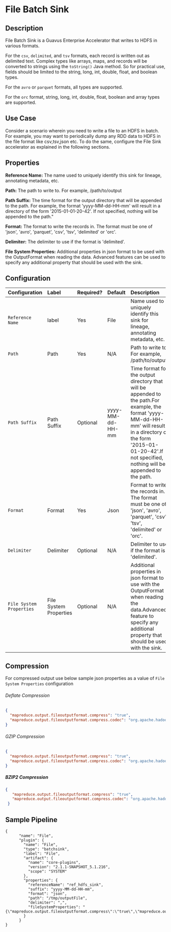 # File Batch Sink


Description
-----------
File Batch Sink is a Guavus Enterprise Accelerator that writes to HDFS in various formats. 

For the `csv`, `delimited`, and `tsv` formats, each record is written out as delimited text. 
Complex types like arrays, maps, and records will be converted to strings using the ``toString()`` Java method. So for practical use, fields should be limited to the string, long, int, double, float, and boolean types.

For the `avro` or `parquet` formats, all types are supported.

For the `orc` format, string, long, int, double, float, boolean and array types are supported.

Use Case
-----------
Consider a scenario wherein you need to write a file to an HDFS in batch. For example, you may want to periodically dump any RDD data to HDFS in the file format like csv,tsv,json etc. To do the same, configure the File Sink accelerator as explained in the following sections.

Properties
----------
**Reference Name:** The name used to uniquely identify this sink for lineage, annotating metadata, etc.

**Path:** The path to write to. For example, /path/to/output

**Path Suffix:** The time format for the output directory that will be appended to the path.
For example, the format 'yyyy-MM-dd-HH-mm' will result in a directory of the form '2015-01-01-20-42'.
If not specified, nothing will be appended to the path."

**Format:** The format to write the records in.
The format must be one of 'json', 'avro', 'parquet', 'csv', 'tsv', 'delimited' or 'orc'.

**Delimiter:** The delimiter to use if the format is 'delimited'.

**File System Properties:** Additional properties in json format to be used with the OutputFormat when reading the data.
Advanced features can be used to specify any additional property that should be used with the sink.

## Configuration

| Configuration | Label | Required? | Default | Description |
| :------------ | :---- | :-------- | :------ | :---------- |
| `Reference Name` | label | Yes | File | Name used to uniquely identify this sink for lineage, annotating metadata, etc.|
| `Path` | Path | Yes | N/A | Path to write to. For example, /path/to/output. |
| `Path Suffix` | Path Suffix | Optional | yyyy-MM-dd-HH-mm | Time format for the output directory that will be appended to the path.For example, the format 'yyyy-MM-dd-HH-mm' will result in a directory of the form '2015-01-01-20-42'.If not specified, nothing will be appended to the path. |
| `Format` | Format | Yes | Json | Format to write the records in. The format must be one of 'json', 'avro', 'parquet', 'csv', 'tsv', 'delimited' or 'orc'.|
| `Delimiter` | Delimiter | Optional | N/A | Delimiter to use if the format is 'delimited'.|
| `File System Properties` | File System Properties | Optional | N/A | Additional properties in json format to use with the OutputFormat when reading the data.Advanced feature to specify any additional property that should be used with the sink.|


## Compression
For compressed output use below sample json properties as a value of `File System Properties` configuration

###### Deflate Compression
```json
{
  "mapreduce.output.fileoutputformat.compress": "true",
  "mapreduce.output.fileoutputformat.compress.codec": "org.apache.hadoop.io.compress.DefaultCodec"
}
```

###### GZIP Compression
```json
{
  "mapreduce.output.fileoutputformat.compress": "true",
  "mapreduce.output.fileoutputformat.compress.codec": "org.apache.hadoop.io.compress.GzipCodec"
}
```
##### BZIP2 Compression
```json
{
   "mapreduce.output.fileoutputformat.compress": "true",
   "mapreduce.output.fileoutputformat.compress.codec": "org.apache.hadoop.io.compress.BZip2Codec"
 }
```

## Sample Pipeline

    {
          "name": "File",
          "plugin": {
            "name": "File",
            "type": "batchsink",
            "label": "File",
            "artifact": {
              "name": "core-plugins",
              "version": "2.1.1-SNAPSHOT_5.1.216",
              "scope": "SYSTEM"
            },
            "properties": {
              "referenceName": "ref_hdfs_sink",
              "suffix": "yyyy-MM-dd-HH-mm",
              "format": "json",
              "path": "/tmp/outputFile",
              "delimiter": ",",
              "fileSystemProperties": "{\"mapreduce.output.fileoutputformat.compress\":\"true\",\"mapreduce.output.fileoutputformat.compress.codec\":\"org.apache.hadoop.io.compress.GzipCodec\"}"
            }
          }
    }
